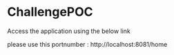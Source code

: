 # ChallengePOC


Access the application using the below link


 please use this portnumber :  http://localhost:8081/home
